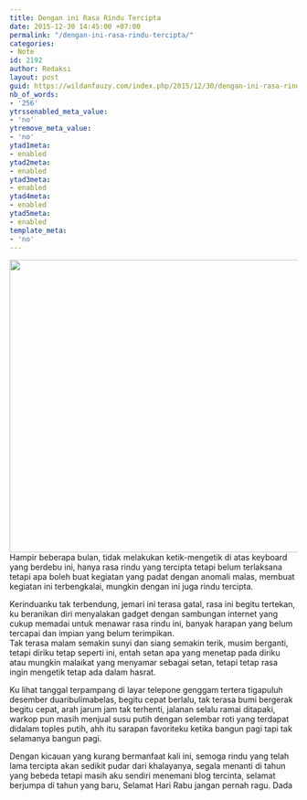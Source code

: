 ```yaml
---
title: Dengan ini Rasa Rindu Tercipta
date: 2015-12-30 14:45:00 +07:00
permalink: "/dengan-ini-rasa-rindu-tercipta/"
categories:
- Note
id: 2192
author: Redaksi
layout: post
guid: https://wildanfauzy.com/index.php/2015/12/30/dengan-ini-rasa-rindu-tercipta/
nb_of_words:
- '256'
ytrssenabled_meta_value:
- 'no'
ytremove_meta_value:
- 'no'
ytad1meta:
- enabled
ytad2meta:
- enabled
ytad3meta:
- enabled
ytad4meta:
- enabled
ytad5meta:
- enabled
template_meta:
- 'no'
---
```


<img loading="lazy" class="alignnone wp-image-702" src="https://wildanfauzyart.files.wordpress.com/2020/04/40dc9-9-architecture-black-and-white-626158.jpg?w=1024&#038;h=682&#038;resize=768%2C512" alt="" width="768" height="512"  data-recalc-dims="1" />  
Hampir beberapa bulan, tidak melakukan ketik-mengetik di atas keyboard yang berdebu ini, hanya rasa rindu yang tercipta tetapi belum terlaksana tetapi apa boleh buat kegiatan yang padat dengan anomali malas, membuat kegiatan ini terbengkalai, mungkin dengan ini juga rindu tercipta.

Kerinduanku tak terbendung, jemari ini terasa gatal, rasa ini begitu tertekan, ku beranikan diri menyalakan gadget dengan sambungan internet yang cukup memadai untuk menawar rasa rindu ini, banyak harapan yang belum tercapai dan impian yang belum terimpikan.  
Tak terasa malam semakin sunyi dan siang semakin terik, musim berganti, tetapi diriku tetap seperti ini, entah setan apa yang menetap pada diriku atau mungkin malaikat yang menyamar sebagai setan, tetapi tetap rasa ingin mengetik tetap ada dalam hasrat.

Ku lihat tanggal terpampang di layar telepone genggam tertera tigapuluh desember duaribulimabelas, begitu cepat berlalu, tak terasa bumi bergerak begitu cepat, arah jarum jam tak terhenti, jalanan selalu ramai ditapaki, warkop pun masih menjual susu putih dengan selembar roti yang terdapat didalam toples putih, ahh itu sarapan favoriteku ketika bangun pagi tapi tak selamanya bangun pagi.

Dengan kicauan yang kurang bermanfaat kali ini, semoga rindu yang telah lama tercipta akan sedikit pudar dari khalayanya, segala menanti di tahun yang bebeda tetapi masih aku sendiri menemani blog tercinta, selamat berjumpa di tahun yang baru, Selamat Hari Rabu jangan pernah ragu. Dada